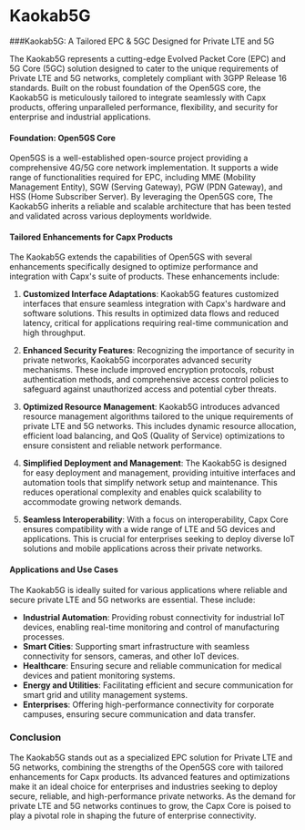 # Kaokab5G
###Kaokab5G: A Tailored EPC & 5GC Designed for Private LTE and 5G

The Kaokab5G represents a cutting-edge Evolved Packet Core (EPC) and 5G Core (5GC) solution designed to cater to the unique requirements of Private LTE and 5G networks, completely compliant with 3GPP Release 16 standards. Built on the robust foundation of the Open5GS core, the Kaokab5G is meticulously tailored to integrate seamlessly with Capx products, offering unparalleled performance, flexibility, and security for enterprise and industrial applications.

#### Foundation: Open5GS Core

Open5GS is a well-established open-source project providing a comprehensive 4G/5G core network implementation. It supports a wide range of functionalities required for EPC, including MME (Mobility Management Entity), SGW (Serving Gateway), PGW (PDN Gateway), and HSS (Home Subscriber Server). By leveraging the Open5GS core, The Kaokab5G inherits a reliable and scalable architecture that has been tested and validated across various deployments worldwide.

#### Tailored Enhancements for Capx Products

The Kaokab5G extends the capabilities of Open5GS with several enhancements specifically designed to optimize performance and integration with Capx's suite of products. These enhancements include:

1. **Customized Interface Adaptations**: Kaokab5G features customized interfaces that ensure seamless integration with Capx's hardware and software solutions. This results in optimized data flows and reduced latency, critical for applications requiring real-time communication and high throughput.

2. **Enhanced Security Features**: Recognizing the importance of security in private networks, Kaokab5G incorporates advanced security mechanisms. These include improved encryption protocols, robust authentication methods, and comprehensive access control policies to safeguard against unauthorized access and potential cyber threats.

3. **Optimized Resource Management**: Kaokab5G introduces advanced resource management algorithms tailored to the unique requirements of private LTE and 5G networks. This includes dynamic resource allocation, efficient load balancing, and QoS (Quality of Service) optimizations to ensure consistent and reliable network performance.

4. **Simplified Deployment and Management**: The Kaokab5G is designed for easy deployment and management, providing intuitive interfaces and automation tools that simplify network setup and maintenance. This reduces operational complexity and enables quick scalability to accommodate growing network demands.

5. **Seamless Interoperability**: With a focus on interoperability, Capx Core ensures compatibility with a wide range of LTE and 5G devices and applications. This is crucial for enterprises seeking to deploy diverse IoT solutions and mobile applications across their private networks.

#### Applications and Use Cases

The Kaokab5G is ideally suited for various applications where reliable and secure private LTE and 5G networks are essential. These include:

- **Industrial Automation**: Providing robust connectivity for industrial IoT devices, enabling real-time monitoring and control of manufacturing processes.
- **Smart Cities**: Supporting smart infrastructure with seamless connectivity for sensors, cameras, and other IoT devices.
- **Healthcare**: Ensuring secure and reliable communication for medical devices and patient monitoring systems.
- **Energy and Utilities**: Facilitating efficient and secure communication for smart grid and utility management systems.
- **Enterprises**: Offering high-performance connectivity for corporate campuses, ensuring secure communication and data transfer.

### Conclusion

The Kaokab5G stands out as a specialized EPC solution for Private LTE and 5G networks, combining the strengths of the Open5GS core with tailored enhancements for Capx products. Its advanced features and optimizations make it an ideal choice for enterprises and industries seeking to deploy secure, reliable, and high-performance private networks. As the demand for private LTE and 5G networks continues to grow, the Capx Core is poised to play a pivotal role in shaping the future of enterprise connectivity.
